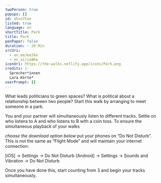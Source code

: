 ```yaml
---
twoPerson: true
popups: []
id: ahvo7Cee
listed: true
language: en
shortTitle: Park
title: Park
penPaper: false
duration: ~ 20 Min
srcUri:
  - en_eeJee2ke
  - en_airie8Ke
iconUri: https://the-walks.netlify.app/icons/Park.png
credits: |-
  Sprecher*innen
  Lara Körte*
userPrompt: []
---
```

What leads politicians to green spaces? What is political about a relationship between two people? Start this walk by arranging to meet someone in a park.

You and your partner will simultaneously listen to different tracks. Settle on who listens to A and who listens to B with a coin toss. To ensure the simultaneous playback of your walks

 *choose the download option below*
 put your phones on “Do Not Disturb”. This is not the same as “Flight Mode” and will maintain your internet connection:

\[iOS] → Settings → Do Not Disturb
\[Android] → Settings → Sounds and Vibration → Do Not Disturb

Once you have done this, start counting from 3 and begin your tracks simultaneously.
